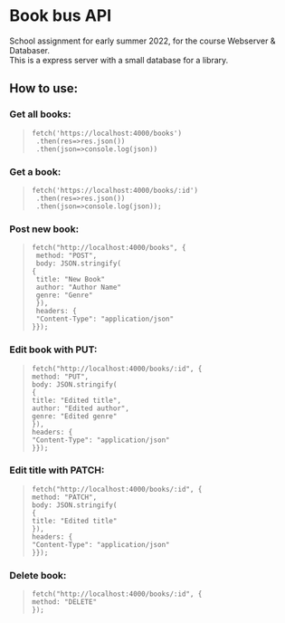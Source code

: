 # Book bus API

School assignment for early summer 2022, for the course Webserver & Databaser.\
This is a express server with a small database for a library.

## How to use:

### Get all books:
>```
> fetch('https://localhost:4000/books')
>  .then(res=>res.json())
>  .then(json=>console.log(json))
>```

### Get a book:

>```
> fetch('https://localhost:4000/books/:id')
>  .then(res=>res.json())
>  .then(json=>console.log(json));
>```

### Post new book:
>```
> fetch("http://localhost:4000/books", {
>  method: "POST",
>  body: JSON.stringify(
> {
>  title: "New Book"
>  author: "Author Name"
>  genre: "Genre"
>  }),
>  headers: {
>  "Content-Type": "application/json"
> }});
>```

### Edit book with PUT:

>```
> fetch("http://localhost:4000/books/:id", {
> method: "PUT",
> body: JSON.stringify(
> {
> title: "Edited title",
> author: "Edited author",
> genre: "Edited genre"
> }),
> headers: {
> "Content-Type": "application/json"
> }});
>```

### Edit title with PATCH:

>```
> fetch("http://localhost:4000/books/:id", {
> method: "PATCH",
> body: JSON.stringify(
> {
> title: "Edited title"
> }),
> headers: {
> "Content-Type": "application/json"
> }});
>```

### Delete book:
>```
> fetch("http://localhost:4000/books/:id", {
> method: "DELETE"
> });
>```